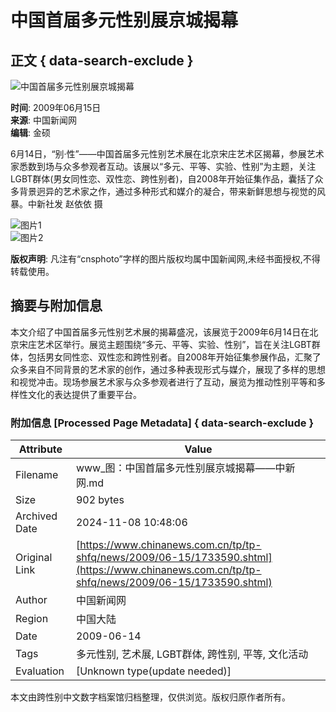# 中国首届多元性别展京城揭幕

## 正文 { data-search-exclude }


![中国首届多元性别展京城揭幕](http://i2.chinanews.com/zwimg/01.jpg)

**时间**: 2009年06月15日  
**来源**: 中国新闻网  
**编辑**: 金硕  

6月14日，“别·性”——中国首届多元性别艺术展在北京宋庄艺术区揭幕，参展艺术家悉数到场与众多参观者互动。该展以“多元、平等、实验、性别”为主题，关注LGBT群体(男女同性恋、双性恋、跨性别者)，自2008年开始征集作品，囊括了众多背景迥异的艺术家之作，通过多种形式和媒介的凝合，带来新鲜思想与视觉的风暴。中新社发 赵依依 摄

![图片1](U225P4T8D1733590F107DT20090615085149.jpg)  
![图片2](U225P4T8D1733590F116DT20090615085149.jpg)

**版权声明**: 凡注有“cnsphoto”字样的图片版权均属中国新闻网,未经书面授权,不得转载使用。

## 摘要与附加信息

<!-- tcd_abstract -->
本文介绍了中国首届多元性别艺术展的揭幕盛况，该展览于2009年6月14日在北京宋庄艺术区举行。展览主题围绕“多元、平等、实验、性别”，旨在关注LGBT群体，包括男女同性恋、双性恋和跨性别者。自2008年开始征集参展作品，汇聚了众多来自不同背景的艺术家的创作，通过多种表现形式与媒介，展现了多样的思想和视觉冲击。现场参展艺术家与众多参观者进行了互动，展览为推动性别平等和多样性文化的表达提供了重要平台。
<!-- tcd_abstract_end -->

### 附加信息 [Processed Page Metadata] { data-search-exclude }

| Attribute       | Value                                  |
|-----------------|----------------------------------------|
| Filename        | www_图：中国首届多元性别展京城揭幕——中新网.md                             |
| Size            | 902 bytes                           |
| Archived Date   | 2024-11-08 10:48:06                             |
| Original Link   | [https://www.chinanews.com.cn/tp/tp-shfq/news/2009/06-15/1733590.shtml](https://www.chinanews.com.cn/tp/tp-shfq/news/2009/06-15/1733590.shtml)                       |
| Author          | 中国新闻网                               |
| Region          | 中国大陆                               |
| Date            | 2009-06-14                                 |
| Tags            | 多元性别, 艺术展, LGBT群体, 跨性别, 平等, 文化活动                                 |
| Evaluation            | [Unknown type(update needed)]                                 |
<!-- tcd_table_end -->

本文由跨性别中文数字档案馆归档整理，仅供浏览。版权归原作者所有。
